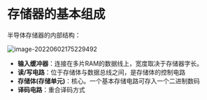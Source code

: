 # 存储器的基本组成

半导体存储器的内部结构：

![image-20220602175229492](https://cdn.jsdelivr.net/gh/letengzz/Two-C@main/img/PM/Third/202206111500344.png)

- **输入缓冲器**：连接在多片RAM的数据线上，宽度取决于存储器字长。
- **读/写电路**：位于存储体与数据总线之间，是存储体的控制电路
- **存储体(存储单元)**：核心。一个基本存储电路可存入一个二进制数码
- **译码电路**：重合译码方式